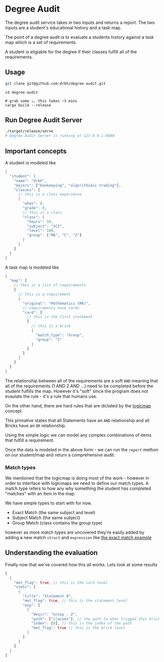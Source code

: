 # Degree Audit

The degree audit service takes in two inputs and returns a report. The two inputs are a student's educational history and a task map.

The point of a degree audit is to evaluate a students history against a task map which is a set of requirements.

A student is eligiable for the degree if their classes fulfill all of the requirements.

## Usage

```bash
git clone git@github.com:drbh/degree-audit.git
```

```
cd degree-audit

# grab some ☕️, this takes ~3 mins
cargo build --release
```

## Run Degree Audit Server

```bash
./target/release/serve
# Degree Audit Server is running at 127.0.0.1:8080
```

## Important concepts

A student is modeled like

```rust
{
  "student": {
    "name": "drbh",
    "majors": ["beekeeping", "algorithimic trading"],
    "classes": [
      // this is a class experience
      {
        "when": 0,
        "grade": 0,
        // this is a class
        "class": {
          "hours": 10,
          "subject": "SCI",
          "level": 100,
          "group": ["MA", "C", "Z"]
        }
      }
    ]
  }
}
```

A task map is modeled like

```rust
{
  "map": [
    // this is a list of requirements
    [
      // this is a requirement
      {
        "original": "Mathematics (MA)",
        // requirements have cards
        "card": [
          // this is the first statement
          [
            // this is a brick
            {
              "match_type": "Group",
              "group": "Z"
            }
          ]
        ]
      }
    ]
  ]
}
```

The relationship between all of the requirements are a soft `AND` meaning that all of the requirements (1 AND 2 AND ...) need to be completed before the student fulfills the map. However it's "soft" since the program does not evaulate the rule - it's a rule that humans use.

On the other hand, there are hard rules that are dictated by the [logicmap](https://github.com/drbh/logicmap) concept.

This primative states that all Statements have an `AND` relationship and all Bricks have an `OR` relationship.

Using the simple logic we can model any complex combinations of items that fulfill a requirement.

Once the data is modeled in the above form - we can run the `report` methon on our student/map and return a comprehensive audit.

### Match types

We mentioned that the logicmap is doing most of the work - however in order to interface with logicmaps we need to define our match types. A match type refers to how any why something the student has completed "matches" with an item in the map.

We have simple types to start with for now.

- Exact Match (the same subject and level)
- Subject Match (the same subject)
- Group Match (class contains the group type)

however as more match types are uncovered they're easily added by adding a new match `struct` and `expression` like [the exact match example](src/exact.rs)

## Understanding the evaluation

Finally now that we've covered how this all works. Lets look at some results

```rust
[
  {
    "met_flag": true, // this is the card level
    "stmts": [
      {
        "title": "Statement 0",
        "met_flag": true, // this is the statement level
        "exp": [
          {
            "descr": "Group - Z",
            "path": ["classes"], // the path to what trigged this brick
            "index": [0], // this is the index of the path
            "met_flag": true // this is the brick level
          }
        ]
      }
    ]
  }
]
```
